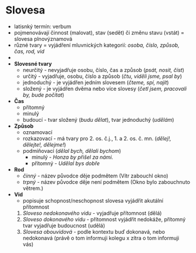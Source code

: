 # Slovesa
- latisnký termín: verbum
- pojmenovávají činnost (malovat), stav (sedět) či změnu stavu (vstát) = slovesa plnovýznamová
- různé tvary = vyjádření mluvnických kategorií: *osoba, číslo, způsob, čas, rod, vid*
- 
- **Slovesné tvary**
	- neurčitý - nevyjadřuje osobu, číslo, čas a způsob (*psát, nosit, číst*)
	- určitý - vyjadřuje, osobu, číslo a způsob (*čtu, viděli jsme, psal by*)
	- jednoduchý - je vyjádřen jedním slovesem (*čteme, spí, najít*)
	- složený - je vyjádřen dvěma nebo více slovesy (*četl jsem, pracovali by, bude počítat*)
- **Čas**
	- přítomný
	- minulý
	- budoucí - tvar složený (*budu dělat*), tvar jednoduchý (*udělám*)
- **Způsob**
	- oznamovací
	- rozkazovací - má tvary pro 2. os. č.j., 1. a 2. os. č. mn. (*dělej!, dělejte!, dělejme!*)
	- podmiňovací (*dělal bych, dělali bychom*)
		- minulý - *Honza by přišel za námi.*
		- přítomný - *Udělal bys dobře*
- **Rod**
	- *činný* - název původce děje podmětem (Vítr zabouchl okno)
	- *trpný* - název původce děje není podmětem (Okno bylo zabouchnuto větrem.)
- **Vid**
	- popisuje schopnost/neschopnost slovesa vyjádřit akutální přítomnost
	1) *Sloveso nedokonavého vidu* - vyjadřuje přítomnost (dělá)
	2) *Sloveso dokonavého vidu* - přítomnost vyjádřit nedokáže, přítomný tvar vyjadřuje budoucnost (udělá)
	3) *Slovesa obouvidová* - podle kontextu buď dokonavá, nebo nedokonavá (právě o tom informuji kolegu x zítra o tom informuji vás)